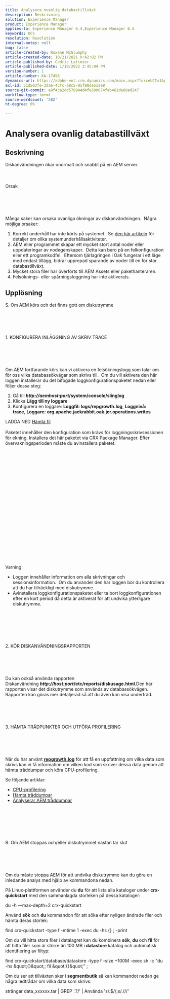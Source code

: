 ```yaml
---
title: Analysera ovanlig databastillväxt
description: Beskrivning
solution: Experience Manager
product: Experience Manager
applies-to: Experience Manager 6.4,Experience Manager 6.5
keywords: KCS
resolution: Resolution
internal-notes: null
bug: false
article-created-by: Roxann McGlumphy
article-created-date: 10/21/2021 9:42:02 PM
article-published-by: Cedric Latimier
article-published-date: 1/18/2022 2:45:04 PM
version-number: 1
article-number: KA-17496
dynamics-url: https://adobe-ent.crm.dynamics.com/main.aspx?forceUCI=1&pagetype=entityrecord&etn=knowledgearticle&id=6654cfb6-b732-ec11-b6e5-000d3a5ba97a
exl-id: 51d503fe-3da6-4cfc-a8c5-95f80da51ae8
source-git-commit: e8f4ca2dd578944d4fe399074fab461de88ad247
workflow-type: tm+mt
source-wordcount: '582'
ht-degree: 0%

---
```


# Analysera ovanlig databastillväxt

## Beskrivning


Diskanvändningen ökar onormalt och snabbt på en AEM server.
<br><br><br><br>Orsak<br><br><br><br><br><br>
Många saker kan orsaka ovanliga ökningar av diskanvändningen.  Några möjliga orsaker:

1. Korrekt underhåll har inte körts på systemet.  Se [den här artikeln](https://helpx.adobe.com/experience-manager/kb/AEM6-Maintenance-Guide.html) för detaljer om olika systemunderhållsaktiviteter.
2. AEM eller programmet skapar ett mycket stort antal noder eller uppdateringar av nodegenskaper.  Detta kan bero på en felkonfiguration eller ett programkodfel.  Eftersom tjärlagringen i Oak fungerar i ett läge med endast tillägg, bidrar upprepad sparande av noder till en för stor databastillväxt.
3. Mycket stora filer har överförts till AEM Assets eller pakethanteraren.
4. Felsöknings- eller spårningsloggning har inte aktiverats.



## Upplösning

S. Om AEM körs och det finns gott om diskutrymme<br><br><br><br> <br><br>1. KONFIGURERA INLÄGGNING AV SKRIV TRACE<br><br><br><br> <br><br>Om AEM fortfarande körs kan vi aktivera en felsökningslogg som talar om för oss vilka databassökvägar som skrivs till.  Om du vill aktivera den här loggen installerar du det bifogade loggkonfigurationspaketet nedan eller följer dessa steg:
1. Gå till <b>*http://aemhost:port*/system/console/slinglog</b>
2. Klicka <b>Lägg till ny loggare</b>
3. Konfigurera en loggare: <b>Loggfil: logs/repgrowth.log</b>, <b>Loggnivå: trace</b>, <b>Loggare:</b> <b>org.apache.jackrabbit.oak.jcr.operations.writes</b>


LADDA NED
[Hämta fil](https://helpx.adobe.com/content/dam/help/en/experience-manager/kb/analyze-unusual-repository-growth/jcr:content/main-pars/download/log_repository_growth-1.zip "log_database_growth-1.zip") <br><br>Paketet innehåller den konfiguration som krävs för loggningsskrivsessionen för ekning. Installera det här paketet via CRX Package Manager. Efter övervakningsperioden måste du avinstallera paketet.<br><br><br><br><br><br><br><br> <br><br><br><br><br><br> <br><br><br><br><br><br><br><br><br>
Varning:

- Loggen innehåller information om alla skrivningar och sessionsinformation.  Om du använder den här loggen bör du kontrollera att du har tillräckligt med diskutrymme.
- Avinstallera loggkonfigurationspaketet eller ta bort loggkonfigurationen efter en kort period då detta är aktiverat för att undvika ytterligare diskutrymme.



<br><br><br><br> <br><br>2. KÖR DISKANVÄNDNINGSRAPPORTEN<br><br><br><br> <br><br>
Du kan också använda rapporten Diskanvändning <b>*http://host:port*/etc/reports/diskusage.html</b>.Den här rapporten visar det diskutrymme som används av databassökvägen.  Rapporten kan göras mer detaljerad så att du även kan visa underträd.
<br><br><br><br> <br><br>3. HÄMTA TRÄDPUNKTER OCH UTFÖRA PROFILERING<br><br><br><br> <br><br>
När du har använt <b>[repgrowth.log](https://helpx.adobe.com/experience-manager/kb/analyze-unusual-repository-growth.html#repgrowth)</b> för att få en uppfattning om vilka data som skrivs kan vi få information om vilken kod som skriver dessa data genom att hämta tråddumpar och köra CPU-profilering.

Se följande artiklar:

- [CPU-profilering](https://helpx.adobe.com/experience-manager/kb/AnalyzeUsingBuiltInProfiler.html)
- [Hämta tråddumpar](https://helpx.adobe.com/experience-manager/kb/TakeThreadDump.html)
- [Analyserar AEM tråddumpar](https://helpx.adobe.com/experience-manager/kb/thread-dump-analysis.html)

<br><br><br><br> <br><br>B. Om AEM stoppas och/eller diskutrymmet nästan tar slut<br><br><br><br> <br><br>
Om du måste stoppa AEM för att undvika diskutrymme kan du göra en inledande analys med hjälp av kommandona nedan.

På Linux-plattformen använder du <b>du</b> för att lista alla kataloger under <b>crx-quickstart</b> med den sammanlagda storleken på dessa kataloger:

du -h —max-depth=2 crx-quickstart

Använd <b>sök</b> och <b>du</b> kommandon för att söka efter nyligen ändrade filer och hämta deras storlek:

find crx-quickstart -type f -mtime 1 -exec du -hs {} \; -print

Om du vill hitta stora filer i datalagret kan du kombinera <b>sök</b>, <b>du</b> och <b>fil</b> för att hitta filer som är större än 100 MB i <b>datastore</b> katalog och automatisk identifiering av filtyp:

find crx-quickstart/database/datastore -type f -size +100M -exec sh -c &quot;du -hs \&quot;{}\&quot;; fil \&quot;{}\&quot;&quot; \;

Om du ser att tillväxten sker i <b>segmentbutik</b> så kan kommandot nedan ge några ledtrådar om vilka data som skrivs:

strängar data_xxxxxx.tar | GREP &#39;.?/&#39; | Använda &#39;s/.$//;s/.\//\/&#39;
